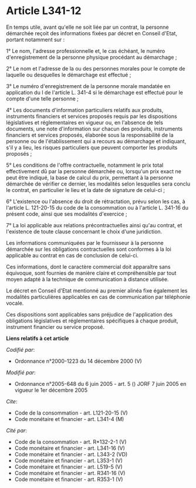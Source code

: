 # Article L341-12

En temps utile, avant qu'elle ne soit liée par un contrat, la personne démarchée reçoit des informations fixées par décret en
Conseil d'Etat, portant notamment sur :

1° Le nom, l'adresse professionnelle et, le cas échéant, le numéro d'enregistrement de la personne physique procédant au
démarchage ;

2° Le nom et l'adresse de la ou des personnes morales pour le compte de laquelle ou desquelles le démarchage est effectué ;

3° Le numéro d'enregistrement de la personne morale mandatée en application du I de l'article L. 341-4 si le démarchage est
effectué pour le compte d'une telle personne ;

4° Les documents d'information particuliers relatifs aux produits, instruments financiers et services proposés requis par les
dispositions législatives et réglementaires en vigueur ou, en l'absence de tels documents, une note d'information sur chacun
des produits, instruments financiers et services proposés, élaborée sous la responsabilité de la personne ou de
l'établissement qui a recours au démarchage et indiquant, s'il y a lieu, les risques particuliers que peuvent comporter les
produits proposés ;

5° Les conditions de l'offre contractuelle, notamment le prix total effectivement dû par la personne démarchée ou, lorsqu'un
prix exact ne peut être indiqué, la base de calcul du prix, permettant à la personne démarchée de vérifier ce dernier, les
modalités selon lesquelles sera conclu le contrat, en particulier le lieu et la date de signature de celui-ci ;

6° L'existence ou l'absence du droit de rétractation, prévu selon les cas, à l'article L. 121-20-15 du code de la
consommation ou à l'article L. 341-16 du présent code, ainsi que ses modalités d'exercice ;

7° La loi applicable aux relations précontractuelles ainsi qu'au contrat, et l'existence de toute clause concernant le choix
d'une juridiction.

Les informations communiquées par le fournisseur à la personne démarchée sur les obligations contractuelles sont conformes à
la loi applicable au contrat en cas de conclusion de celui-ci.

Ces informations, dont le caractère commercial doit apparaître sans équivoque, sont fournies de manière claire et
compréhensible par tout moyen adapté à la technique de communication à distance utilisée.

Le décret en Conseil d'Etat mentionné au premier alinéa fixe également les modalités particulières applicables en cas de
communication par téléphonie vocale.

Ces dispositions sont applicables sans préjudice de l'application des obligations législatives et réglementaires spécifiques
à chaque produit, instrument financier ou service proposé.

**Liens relatifs à cet article**

_Codifié par_:

  - Ordonnance n°2000-1223 du 14 décembre 2000 (V)

_Modifié par_:

  - Ordonnance n°2005-648 du 6 juin 2005 - art. 5 () JORF 7 juin 2005 en vigueur le 1er décembre 2005

_Cite_:

  - Code de la consommation - art. L121-20-15 (V)
  - Code monétaire et financier - art. L341-4 (M)

_Cité par_:

  - Code de la consommation - art. R*132-2-1 (V)
  - Code monétaire et financier - art. L341-16 (V)
  - Code monétaire et financier - art. L343-2 (VD)
  - Code monétaire et financier - art. L353-1 (V)
  - Code monétaire et financier - art. L519-5 (V)
  - Code monétaire et financier - art. R341-16 (V)
  - Code monétaire et financier - art. R353-1 (V)
